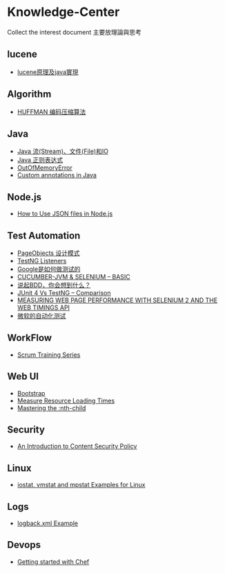 # Knowledge-Center
Collect the interest document
主要放理論與思考

lucene
------
* [lucene原理及java實現](http://www.itread01.com/articles/1478470531.html)

Algorithm
---------
* [HUFFMAN 编码压缩算法](https://coolshell.cn/articles/7459.html)

Java
---------
* [Java 流(Stream)、文件(File)和IO](http://www.runoob.com/java/java-files-io.html)
* [Java 正则表达式](wiki.jikexueyuan.com/project/java/regular-expressions.html)
* [OutOfMemoryError](https://eyalsch.wordpress.com/2009/06/17/oome/)
* [Custom annotations in Java](https://softwarecave.org/2014/05/02/custom-annotations-in-java/)

Node.js
--------
* [How to Use JSON files in Node.js](https://www.codementor.io/codementorteam/how-to-use-json-files-in-node-js-85hndqt32)

Test Automation
---------
* [PageObjects 设计模式](http://www.shenyanchao.cn/blog/2012/10/16/pageobjects-design-pattern/)
* [TestNG Listeners](http://toolsqa.com/selenium-webdriver/testng-listeners/)
* [Google是如何做测试的](http://blog.jobbole.com/15277/)
* [CUCUMBER-JVM & SELENIUM – BASIC](http://www.seleniumframework.com/cucumber-jvm-3/cucumber-jvm-and-selenium/)
* [说起BDD，你会想到什么？](http://insights.thoughtworkers.org/when-we-talk-about-bdd/)
* [JUnit 4 Vs TestNG – Comparison](http://www.mkyong.com/unittest/junit-4-vs-testng-comparison/)
* [MEASURING WEB PAGE PERFORMANCE WITH SELENIUM 2 AND THE WEB TIMINGS API](http://deanhume.com/home/blogpost/measuring-web-page-performance-with-selenium-2-and-the-web-timings-api/56)
* [微软的自动化测试](http://webcache.googleusercontent.com/search?q=cache:vWZQzh6FmQkJ:blog.sina.com.cn/s/blog_6c3748830101bnoq.html+&cd=5&hl=en&ct=clnk&gl=us)

WorkFlow
---------
* [Scrum Training Series](http://scrumtrainingseries.com/)

Web UI
---------
* [Bootstrap](https://getbootstrap.com/docs/3.3/getting-started/)
* [Measure Resource Loading Times](https://developers.google.com/web/tools/chrome-devtools/network-performance/resource-loading#resource-network-timing)
* [Mastering the :nth-child](http://nthmaster.com/)

Security
--------
* [An Introduction to Content Security Policy](https://www.html5rocks.com/en/tutorials/security/content-security-policy/)

Linux
---------
* [iostat, vmstat and mpstat Examples for Linux ](http://www.thegeekstuff.com/2011/07/iostat-vmstat-mpstat-examples/)

Logs
---------
* [logback.xml Example](http://www.mkyong.com/logging/logback-xml-example/)

Devops
---------
* [Getting started with Chef](http://gettingstartedwithchef.com/first-steps-with-chef.html)
